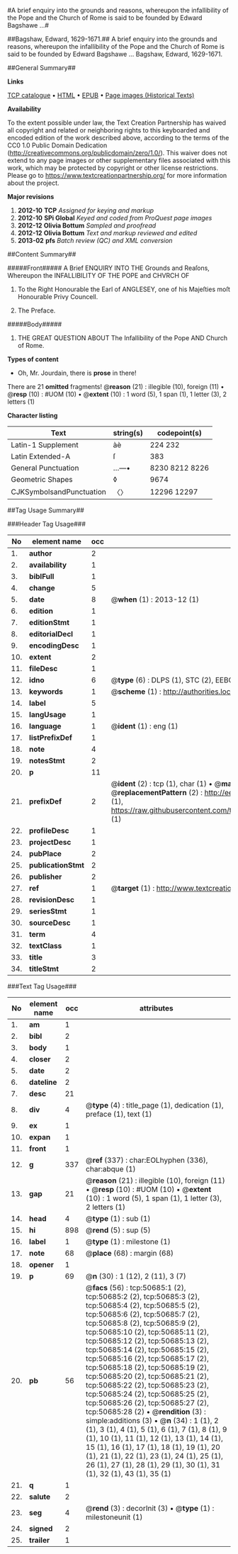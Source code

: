 #A brief enquiry into the grounds and reasons, whereupon the infallibility of the Pope and the Church of Rome is said to be founded by Edward Bagshawe ...#

##Bagshaw, Edward, 1629-1671.##
A brief enquiry into the grounds and reasons, whereupon the infallibility of the Pope and the Church of Rome is said to be founded by Edward Bagshawe ...
Bagshaw, Edward, 1629-1671.

##General Summary##

**Links**

[TCP catalogue](http://www.ota.ox.ac.uk/tcp/)  • 
[HTML](http://tei.it.ox.ac.uk/tcp/Texts-HTML/free/A29/A29039.html)  • 
[EPUB](http://tei.it.ox.ac.uk/tcp/Texts-EPUB/free/A29/A29039.epub) • 
[Page images (Historical Texts)](https://historicaltexts.jisc.ac.uk/eebo-11906333e)

**Availability**

To the extent possible under law, the Text Creation Partnership has waived all copyright and related or neighboring rights to this keyboarded and encoded edition of the work described above, according to the terms of the CC0 1.0 Public Domain Dedication (http://creativecommons.org/publicdomain/zero/1.0/). This waiver does not extend to any page images or other supplementary files associated with this work, which may be protected by copyright or other license restrictions. Please go to https://www.textcreationpartnership.org/ for more information about the project.

**Major revisions**

1. __2012-10__ __TCP__ *Assigned for keying and markup*
1. __2012-10__ __SPi Global__ *Keyed and coded from ProQuest page images*
1. __2012-12__ __Olivia Bottum__ *Sampled and proofread*
1. __2012-12__ __Olivia Bottum__ *Text and markup reviewed and edited*
1. __2013-02__ __pfs__ *Batch review (QC) and XML conversion*

##Content Summary##

#####Front#####
A Brief ENQUIRY INTO THE Grounds and Reaſons, Whereupon the INFALLIBILITY OF THE POPE and CHVRCH OF 
1. To the Right Honourable the Earl of ANGLESEY, one of his Majeſties moſt Honourable Privy Councell.

1. The Preface.

#####Body#####

1. THE GREAT QUESTION ABOUT The Infallibility of the Pope AND Church of Rome.

**Types of content**

  * Oh, Mr. Jourdain, there is **prose** in there!

There are 21 **omitted** fragments! 
 @__reason__ (21) : illegible (10), foreign (11)  •  @__resp__ (10) : #UOM (10)  •  @__extent__ (10) : 1 word (5), 1 span (1), 1 letter (3), 2 letters (1)

**Character listing**


|Text|string(s)|codepoint(s)|
|---|---|---|
|Latin-1 Supplement|àè|224 232|
|Latin Extended-A|ſ|383|
|General Punctuation|…—•|8230 8212 8226|
|Geometric Shapes|◊|9674|
|CJKSymbolsandPunctuation|〈〉|12296 12297|

##Tag Usage Summary##

###Header Tag Usage###

|No|element name|occ|attributes|
|---|---|---|---|
|1.|__author__|2||
|2.|__availability__|1||
|3.|__biblFull__|1||
|4.|__change__|5||
|5.|__date__|8| @__when__ (1) : 2013-12 (1)|
|6.|__edition__|1||
|7.|__editionStmt__|1||
|8.|__editorialDecl__|1||
|9.|__encodingDesc__|1||
|10.|__extent__|2||
|11.|__fileDesc__|1||
|12.|__idno__|6| @__type__ (6) : DLPS (1), STC (2), EEBO-CITATION (1), OCLC (1), VID (1)|
|13.|__keywords__|1| @__scheme__ (1) : http://authorities.loc.gov/ (1)|
|14.|__label__|5||
|15.|__langUsage__|1||
|16.|__language__|1| @__ident__ (1) : eng (1)|
|17.|__listPrefixDef__|1||
|18.|__note__|4||
|19.|__notesStmt__|2||
|20.|__p__|11||
|21.|__prefixDef__|2| @__ident__ (2) : tcp (1), char (1)  •  @__matchPattern__ (2) : ([0-9\-]+):([0-9IVX]+) (1), (.+) (1)  •  @__replacementPattern__ (2) : http://eebo.chadwyck.com/downloadtiff?vid=$1&page=$2 (1), https://raw.githubusercontent.com/textcreationpartnership/Texts/master/tcpchars.xml#$1 (1)|
|22.|__profileDesc__|1||
|23.|__projectDesc__|1||
|24.|__pubPlace__|2||
|25.|__publicationStmt__|2||
|26.|__publisher__|2||
|27.|__ref__|1| @__target__ (1) : http://www.textcreationpartnership.org/docs/. (1)|
|28.|__revisionDesc__|1||
|29.|__seriesStmt__|1||
|30.|__sourceDesc__|1||
|31.|__term__|4||
|32.|__textClass__|1||
|33.|__title__|3||
|34.|__titleStmt__|2||


###Text Tag Usage###

|No|element name|occ|attributes|
|---|---|---|---|
|1.|__am__|1||
|2.|__bibl__|2||
|3.|__body__|1||
|4.|__closer__|2||
|5.|__date__|2||
|6.|__dateline__|2||
|7.|__desc__|21||
|8.|__div__|4| @__type__ (4) : title_page (1), dedication (1), preface (1), text (1)|
|9.|__ex__|1||
|10.|__expan__|1||
|11.|__front__|1||
|12.|__g__|337| @__ref__ (337) : char:EOLhyphen (336), char:abque (1)|
|13.|__gap__|21| @__reason__ (21) : illegible (10), foreign (11)  •  @__resp__ (10) : #UOM (10)  •  @__extent__ (10) : 1 word (5), 1 span (1), 1 letter (3), 2 letters (1)|
|14.|__head__|4| @__type__ (1) : sub (1)|
|15.|__hi__|898| @__rend__ (5) : sup (5)|
|16.|__label__|1| @__type__ (1) : milestone (1)|
|17.|__note__|68| @__place__ (68) : margin (68)|
|18.|__opener__|1||
|19.|__p__|69| @__n__ (30) : 1 (12), 2 (11), 3 (7)|
|20.|__pb__|56| @__facs__ (56) : tcp:50685:1 (2), tcp:50685:2 (2), tcp:50685:3 (2), tcp:50685:4 (2), tcp:50685:5 (2), tcp:50685:6 (2), tcp:50685:7 (2), tcp:50685:8 (2), tcp:50685:9 (2), tcp:50685:10 (2), tcp:50685:11 (2), tcp:50685:12 (2), tcp:50685:13 (2), tcp:50685:14 (2), tcp:50685:15 (2), tcp:50685:16 (2), tcp:50685:17 (2), tcp:50685:18 (2), tcp:50685:19 (2), tcp:50685:20 (2), tcp:50685:21 (2), tcp:50685:22 (2), tcp:50685:23 (2), tcp:50685:24 (2), tcp:50685:25 (2), tcp:50685:26 (2), tcp:50685:27 (2), tcp:50685:28 (2)  •  @__rendition__ (3) : simple:additions (3)  •  @__n__ (34) : 1 (1), 2 (1), 3 (1), 4 (1), 5 (1), 6 (1), 7 (1), 8 (1), 9 (1), 10 (1), 11 (1), 12 (1), 13 (1), 14 (1), 15 (1), 16 (1), 17 (1), 18 (1), 19 (1), 20 (1), 21 (1), 22 (1), 23 (1), 24 (1), 25 (1), 26 (1), 27 (1), 28 (1), 29 (1), 30 (1), 31 (1), 32 (1), 43 (1), 35 (1)|
|21.|__q__|1||
|22.|__salute__|2||
|23.|__seg__|4| @__rend__ (3) : decorInit (3)  •  @__type__ (1) : milestoneunit (1)|
|24.|__signed__|2||
|25.|__trailer__|1||
